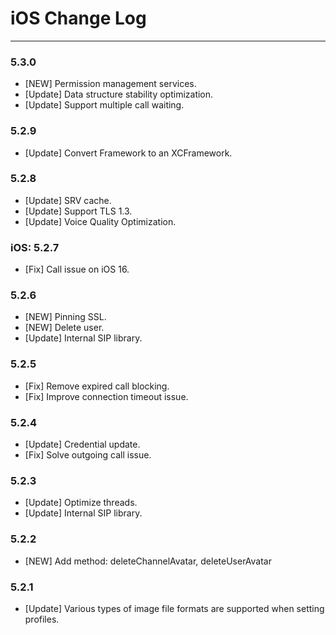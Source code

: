 # iOS Change Log

---
### 5.3.0
-   [NEW] Permission management services.
-   [Update] Data structure stability optimization.
-   [Update] Support multiple call waiting.

### 5.2.9
-   [Update] Convert Framework to an XCFramework.

### 5.2.8
-   [Update] SRV cache.
-   [Update] Support TLS 1.3.
-   [Update] Voice Quality Optimization.

### iOS: 5.2.7
-   [Fix] Call issue on iOS 16.

### 5.2.6
-   [NEW] Pinning SSL.
-   [NEW] Delete user.
-   [Update] Internal SIP library.

### 5.2.5

-   [Fix] Remove expired call blocking.
-   [Fix] Improve connection timeout issue.

### 5.2.4

-   [Update] Credential update.
-   [Fix] Solve outgoing call issue.

### 5.2.3

-   [Update] Optimize threads.
-   [Update] Internal SIP library.

### 5.2.2

-   [NEW] Add method: deleteChannelAvatar, deleteUserAvatar

### 5.2.1

-   [Update] Various types of image file formats are supported when setting profiles.
